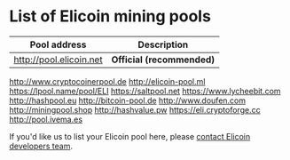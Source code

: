 # List of Elicoin mining pools

Pool address | Description
------------ | -----------
http://pool.elicoin.net | **Official (recommended)**
http://www.cryptocoinerpool.de
http://elicoin-pool.ml
https://lpool.name/pool/ELI
https://saltpool.net
https://www.lycheebit.com
http://hashpool.eu 
http://bitcoin-pool.de
http://www.doufen.com
http://miningpool.shop
http://hashvalue.pw
https://eli.cryptoforge.cc
http://pool.ivema.es

If you'd like us to list your Elicoin pool here, please [contact Elicoin developers team](./README.md#contact-info-and-links).
